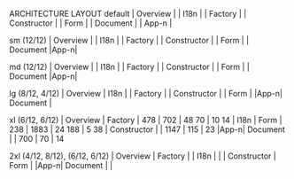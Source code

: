 ARCHITECTURE LAYOUT
default
|              Overview               |
|                I18n                 |
|               Factory               |
|             Constructor             |
|                Form                 |
|               Document              |
|                App-n                |

sm (12/12)
|              Overview               |
|                I18n                 |
|               Factory               |
|             Constructor             |
|                Form                 |
|            Document           |App-n|

md (12/12)
|              Overview               |
|                I18n                 |
|               Factory               |
|             Constructor             |
|                Form                 |
|            Document           |App-n|

lg (8/12, 4/12)
|         Overview        |    I18n   |
|               Factory               |
|             Constructor             |
|                Form                 |
|App-n|            Document           |

xl (6/12, 6/12)
|      Overview    |      Factory     | 478 | 702  | 48 70  | 10 14
|        I18n      |       Form       | 238 | 1883 | 24 188 | 5  38
|    Constructor   |                  | 1147       | 115    | 23
|App-n|  Document  |                  | 700        | 70     | 14

2xl (4/12, 8/12), (6/12, 6/12)
|  Overview  |         Factory        |
|    I18n    |                        |
|    Constructor   |       Form       |
|App-n|  Document  |                  |
